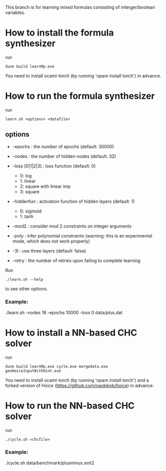 This branch is for learning mixed formulas consisting of interger/boolean variables.

# How to install the formula synthesizer
run
```
dune build learnMp.exe
```
You need to install ocaml-torch (by running 'opam install torch') in advance.


# How to run the formula synthesizer
run
```
learn.sh <options> <datafile>
```
## options
* -epochs <number> : the number of epochs (default: 30000)
* -nodes <number> : the number of hidden nodes (default: 32)
* -loss [0|1|2|3] : loss function (default: 0)
  - 0: log
  - 1: linear
  - 2: square with linear imp
  - 3: square
* -hiddenfun <number> : activation function of hidden layers (default: 1)
  - 0: sigmoid
  - 1: tanh

* -mod2 : consider mod 2 constraints on integer arguments
* -poly : infer polynomial constraints (warning: this is an experimental mode, which does not work properly)
* -3l : use three layers (default: false)
* -retry <number> : the number of retries upon failing to complete learning

Run
```
./learn.sh --help
```
to see other options.

### Example:
./learn.sh -nodes 16 -epochs 10000 -loss 0 data/plus.dat


# How to install a NN-based CHC solver
run
```
dune build learnMp.exe cycle.exe mergedata.exe genHoiceInputWithHint.exe 
```
You need to install ocaml-torch (by running 'opam install torch') and
a forked version of Hoice (https://github.com/naokikob/hoice) in advance.


# How to run the NN-based CHC solver
run
```
./cycle.sh <chcfile>
```

### Example:
./cycle.sh data/benchmark/plusminus.smt2


